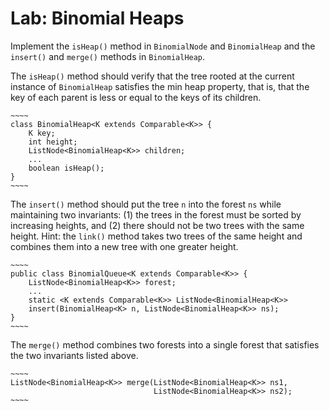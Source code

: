 # Lab: Binomial Heaps

Implement the `isHeap()` method in `BinomialNode` and `BinomialHeap`
and the `insert()` and `merge()` methods in `BinomialHeap`.

The `isHeap()` method should verify that the tree rooted at the 
current instance of `BinomialHeap` satisfies the min heap property,
that is, that the key of each parent is less or equal to
the keys of its children.

    ~~~~
    class BinomialHeap<K extends Comparable<K>> {
        K key;
        int height;
        ListNode<BinomialHeap<K>> children;
        ...
        boolean isHeap();
    }
    ~~~~
    
The `insert()` method should put the tree `n` into the forest `ns`
while maintaining two invariants:
(1) the trees in the forest must be sorted by increasing heights, and
(2) there should not be two trees with the same height.
Hint: the `link()` method takes two trees of the same height and
combines them into a new tree with one greater height.

    ~~~~
    public class BinomialQueue<K extends Comparable<K>> {
        ListNode<BinomialHeap<K>> forest;
        ...
        static <K extends Comparable<K>> ListNode<BinomialHeap<K>>
        insert(BinomialHeap<K> n, ListNode<BinomialHeap<K>> ns);
    }
    ~~~~
    
The `merge()` method combines two forests into a single forest
that satisfies the two invariants listed above.

    ~~~~
    ListNode<BinomialHeap<K>> merge(ListNode<BinomialHeap<K>> ns1,
                                    ListNode<BinomialHeap<K>> ns2);
    ~~~~
    
    
